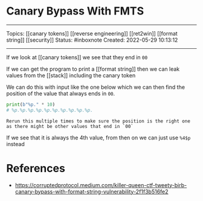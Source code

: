# Canary Bypass With FMTS
---
Topics: [[canary tokens]] [[reverse engineering]] [[ret2win]] [[format string]] [[security]]
Status: #inboxnote
Created: 2022-05-29 10:13:12

---

If we look at [[canary tokens]] we see that they end in `00`

If we can get the program to print a [[format string]] then we can leak values from the [[stack]] including the canary token

We can do this with input like the one below which we can then find the position of the value that always ends in `00`.

```python
print(b"%p." * 10)
# %p.%p.%p.%p.%p.%p.%p.%p.%p.%p.
```

```ad-note
Rerun this multiple times to make sure the position is the right one as there might be other values that end in `00`
```

If we see that it is always the 4th value, from then on we can just use `%4$p` instead

# References
- https://corruptedprotocol.medium.com/killer-queen-ctf-tweety-birb-canary-bypass-with-format-string-vulnerability-2f1f3b516fe2

